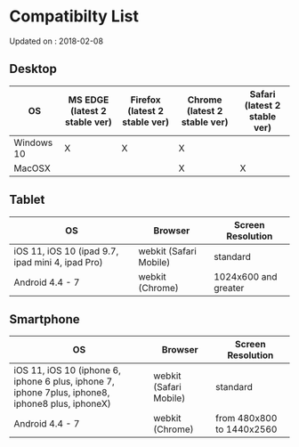 # Compatibilty List
Updated on : 2018-02-08

## Desktop

| OS | MS EDGE (latest 2 stable ver) | Firefox (latest 2 stable ver) | Chrome (latest 2 stable ver) | Safari (latest 2 stable ver) |
| ------ | ------ | ------ | ------ | ------ |
| Windows 10 | X | X | X |  |
| MacOSX |  |  | X | X | X |

## Tablet

| OS | Browser | Screen Resolution |
| --- | --- | --- |
| iOS 11, iOS 10 (ipad 9.7, ipad mini 4, ipad Pro) | webkit (Safari Mobile) | standard |
| Android 4.4 - 7 | webkit (Chrome) | 1024x600 and greater |

## Smartphone

| OS | Browser | Screen Resolution |
| --- | --- | --- |
| iOS 11, iOS 10 (iphone 6, iphone 6 plus, iphone 7, iphone 7plus, iphone8, iphone8 plus, iphoneX) | webkit (Safari Mobile) | standard |
| Android 4.4 - 7 | webkit (Chrome) | from 480x800 to 1440x2560 |

